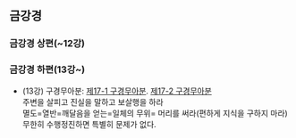 ## 금강경
### 금강경 상편(~12강)
### 금강경 하편(13강~)
- (13강) 구경무아분: [제17-1 구경무아분](https://blog.daum.net/pejklee/719). [제17-2 구경무아분](https://m.blog.daum.net/pejklee/718?np_nil_b=2)  
주변을 살피고 진실을 말하고 보살행을 하라  
멸도=열반=깨달음을 얻는=일체의 무위=
머리를 써라(편하게 지식을 구하지 마라)
무한히 수행정진하면 특별히 문제가 없다.
